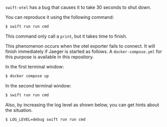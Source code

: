 `swift-otel` has a bug that causes it to take 30 seconds to shut down.

You can reproduce it using the following command:

```sh
$ swift run run cmd
```

This command only call a `print`, but it takes time to finish.

This phenomenon occurs when the otel exporter fails to connect.
It will finish immediately if Jaeger is started as follows. 
A `docker-compose.yml` for this purpose is available in this repository.

In the first terminal window: 

```sh
$ docker compose up
```

In the second terminal window:

```sh
$ swift run run cmd
```

Also, by increasing the log level as shown below, you can get hints about the situation.

```sh
$ LOG_LEVEL=debug swift run run cmd
```

